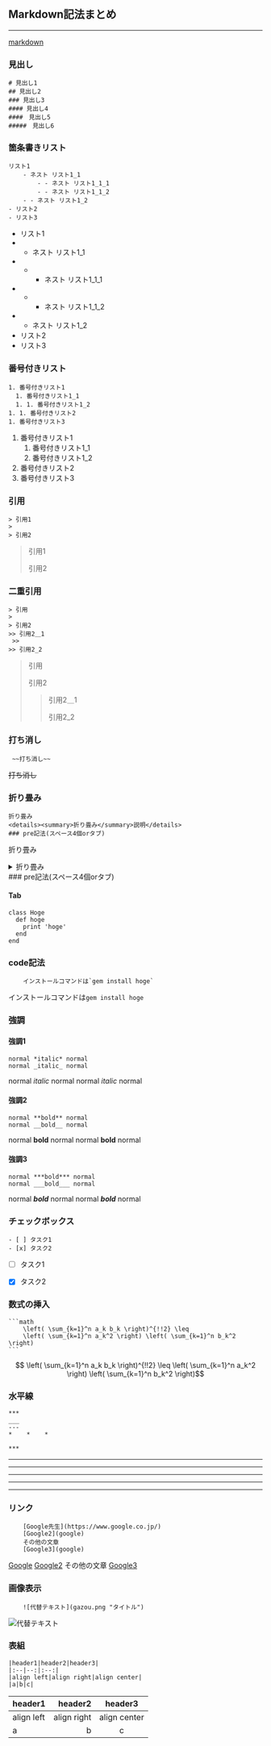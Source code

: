 

## Markdown記法まとめ

___

[markdown](https://qiita.com/tbpgr/items/989c6badefff69377da7)

### 見出し

	# 見出し1
	## 見出し2
	### 見出し3
	#### 見出し4
	####　見出し5
	#####　見出し6


### 箇条書きリスト

	リスト1
		- ネスト リスト1_1
			- - ネスト リスト1_1_1
			- - ネスト リスト1_1_2
		- - ネスト リスト1_2
	- リスト2
	- リスト3

- リスト1
- - ネスト リスト1_1
- - - ネスト リスト1_1_1
- - - ネスト リスト1_1_2
- - ネスト リスト1_2
- リスト2
- リスト3



### 番号付きリスト

    1. 番号付きリスト1
      1. 番号付きリスト1_1
      1. 1. 番号付きリスト1_2
    1. 1. 番号付きリスト2
    1. 番号付きリスト3
1. 番号付きリスト1
	1. 番号付きリスト1_1
	1. 番号付きリスト1_2
1. 番号付きリスト2
1. 番号付きリスト3



### 引用

    > 引用1
    > 
    > 引用2
> 引用1
> 
> 引用2



### 二重引用

    > 引用
    > 
    > 引用2
    >> 引用2＿1
     >> 
    >> 引用2_2
> 引用
> 
> 引用2
>> 引用2＿1
>> 
>> 引用2_2
>> 



### 打ち消し

	 ~~打ち消し~~
~~打ち消し~~



### 折り畳み

    折り畳み
    <details><summary>折り畳み</summary>説明</details>
    ### pre記法(スペース4個orタブ)
折り畳み
<details><summary>折り畳み</summary>説明</details>
### pre記法(スペース4個orタブ)

#### Tab
    class Hoge
      def hoge
        print 'hoge'
      end
    end



### code記法

		インストールコマンドは`gem install hoge` 
インストールコマンドは`gem install hoge` 



### 強調

#### 強調1
    normal *italic* normal
    normal _italic_ normal

normal *italic* normal
normal _italic_ normal

#### 強調2
    normal **bold** normal
    normal __bold__ normal
normal **bold** normal
normal __bold__ normal

#### 強調3
    normal ***bold*** normal
    normal ___bold___ normal
normal ***bold*** normal
normal ___bold___ normal



### チェックボックス

    - [ ] タスク1
    - [x] タスク2
- [ ] タスク1
- [x] タスク2



### 数式の挿入
    ```math
        \left( \sum_{k=1}^n a_k b_k \right)^{!!2} \leq
        \left( \sum_{k=1}^n a_k^2 \right) \left( \sum_{k=1}^n b_k^2 \right)
    ```

```math
    \left( \sum_{k=1}^n a_k b_k \right)^{!!2} \leq
    \left( \sum_{k=1}^n a_k^2 \right) \left( \sum_{k=1}^n b_k^2 \right)
```



### 水平線

    ***
    ___
    ---
    *    *    *
    
    ***
***
___
---
*    *    *

***



### リンク

		[Google先生](https://www.google.co.jp/)
		[Google2](google)
		その他の文章
		[Google3](google)

[Google](https://www.google.co.jp/)
[Google2](google)
その他の文章
[Google3](google)



### 画像表示
		![代替テキスト](gazou.png "タイトル")
![代替テキスト](gazou.png "タイトル")



### 表組
    |header1|header2|header3|
    |:--|--:|:--:|
    |align left|align right|align center|
    |a|b|c|
|header1|header2|header3|
|:--|--:|:--:|
|align left|align right|align center|
|a|b|c|